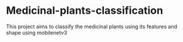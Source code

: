 # Medicinal-plants-classification
This project aims to classify the medicinal plants using its features and shape using mobilenetv3

